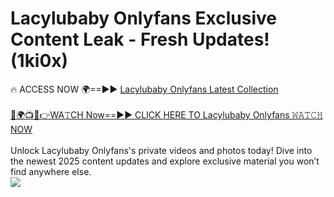 # Lacylubaby Onlyfans Exclusive Content Leak - Fresh Updates! (1ki0x)

🔥 ACCESS NOW 🌍==►► <a href="https://tinyurl.com/kvy9nzfs" rel="nofollow">Lacylubaby Onlyfans Latest Collection</a>
<br><br>
[🔴🌍📺📱👉WA𝚃CH Now==►► CLICK HERE TO Lacylubaby Onlyfans 𝚆𝙰𝚃𝙲𝙷 NOW](https://tinyurl.com/kvy9nzfs)
<br><br>
Unlock Lacylubaby Onlyfans's private videos and photos today! Dive into the newest 2025 content updates and explore exclusive material you won’t find anywhere else.
<br>
<a href="https://tinyurl.com/kvy9nzfs" rel="nofollow" data-target="animated-image.originalLink"><img src="https://camo.githubusercontent.com/8a4f000d20f83aca3bf7ec5f350d767afa0574a8a352519fd8cfa583a6f93a33/68747470733a2f2f692e696d6775722e636f6d2f644a486b345a712e676966" data-canonical-src="https://i.imgur.com/dJHk4Zq.gif" style="max-width: 100%; display: inline-block;" data-target="animated-image.originalImage"></a>
<br>
